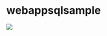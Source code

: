 # webappsqlsample
<a href="https://azuredeploy.net/" target="_blank">
    <img src="http://azuredeploy.net/deploybutton.png"/>
</a>
